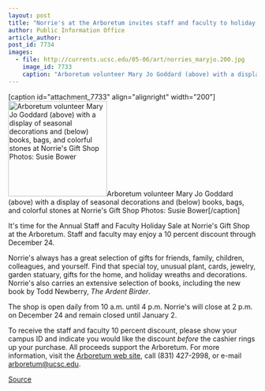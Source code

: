 ```yaml
---
layout: post
title: "Norrie's at the Arboretum invites staff and faculty to holiday sale"
author: Public Information Office
article_author: 
post_id: 7734
images:
  - file: http://currents.ucsc.edu/05-06/art/norries_maryjo.200.jpg
    image_id: 7733
    caption: "Arboretum volunteer Mary Jo Goddard (above) with a display of seasonal decorations and (below) books, bags, and colorful stones at Norrie's Gift Shop Photos: Susie Bower"
---
```


[caption id="attachment_7733" align="alignright" width="200"]<a href="http://dev-ucsc-news.pantheonsite.io/wp-content/uploads/2005/12/norries_maryjo.200.jpg"><img class="size-full wp-image-7733" src="http://dev-ucsc-news.pantheonsite.io/wp-content/uploads/2005/12/norries_maryjo.200.jpg" alt="Arboretum volunteer Mary Jo Goddard (above) with a display of seasonal decorations and (below) books, bags, and colorful stones at Norrie's Gift Shop Photos: Susie Bower" width="200" height="193" /></a>Arboretum volunteer Mary Jo Goddard (above) with a display of seasonal decorations and (below) books, bags, and colorful stones at Norrie's Gift Shop Photos: Susie Bower[/caption]
<a name="content" id="content"></a>
<p>
  It's time for the Annual Staff and Faculty Holiday Sale at Norrie's Gift Shop at the Arboretum. Staff and faculty may enjoy a 10 percent discount through December 24.
</p>
<p>
  Norrie's always has a great selection of gifts for friends, family, children, colleagues, and yourself. Find that special toy, unusual plant, cards, jewelry, garden statuary, gifts for the home, and holiday wreaths and decorations. Norrie's also carries an extensive selection of books, including the new book by Todd Newberry, <i>The Ardent Birder</i>.
</p>
<p>
  The shop is open daily from 10 a.m. until 4 p.m. Norrie's will close at 2 p.m. on December 24 and remain closed until January 2.
</p>
<p>
  To receive the staff and faculty 10 percent discount, please show your campus ID and indicate you would like the discount <i>before</i> the cashier rings up your purchase. All proceeds support the Arboretum. For more information, visit the <a href="http://arboretum.ucsc.edu">Arboretum web site</a>, call (831) 427-2998, or e-mail <a href="mailto:arboretum@ucsc.edu">arboretum@ucsc.edu</a>.
</p>
<p><a href="http://www1.ucsc.edu/currents/05-06/12-05/brief-norries.asp" title="Permalink to brief-norries">Source</a></p>
